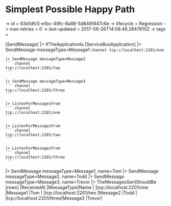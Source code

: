 # Simplest Possible Happy Path

-> id = 63d1dfc5-e1bc-49fc-8a88-5d846f847c6e
-> lifecycle = Regression
-> max-retries = 0
-> last-updated = 2017-06-26T14:08:46.2847610Z
-> tags =

[SendMessage]
|> IfTheApplicationIs
    [ServiceBusApplication]
    |> SendMessage messageType=Message1
    ``` channel
    tcp://localhost:2201/one
    ```

    |> SendMessage messageType=Message2
    ``` channel
    tcp://localhost:2201/two
    ```

    |> SendMessage messageType=Message3
    ``` channel
    tcp://localhost:2201/three
    ```

    |> ListenForMessagesFrom
    ``` channel
    tcp://localhost:2201/one
    ```

    |> ListenForMessagesFrom
    ``` channel
    tcp://localhost:2201/two
    ```

    |> ListenForMessagesFrom
    ``` channel
    tcp://localhost:2201/three
    ```


|> SendMessage messageType=Message1, name=Tom
|> SendMessage messageType=Message2, name=Todd
|> SendMessage messageType=Message3, name=Trevor
|> TheMessagesSentShouldBe
    [rows]
    |ReceivedAt                   |MessageType|Name  |
    |tcp://localhost:2201/one  |Message1   |Tom   |
    |tcp://localhost:2201/two  |Message2   |Todd  |
    |tcp://localhost:2201/three|Message3   |Trevor|

~~~
